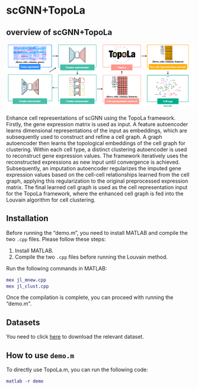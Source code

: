 # scGNN+TopoLa 
## overview of scGNN+TopoLa 

<p align="center">
<img src="https://github.com/kaizheng-academic/TopoLa/blob/main/src/scGNN_TopoLa.png" width="1000" />
</p>
Enhance cell representations of scGNN using the TopoLa framework. Firstly, the gene expression matrix is used as input. A feature autoencoder learns dimensional representations of the input as embeddings, which are subsequently used to construct and refine a cell graph. A graph autoencoder then learns the topological embeddings of the cell graph for clustering. Within each cell type, a distinct clustering autoencoder is used to reconstruct gene expression values. The framework iteratively uses the reconstructed expressions as new input until convergence is achieved. Subsequently, an imputation autoencoder regularizes the imputed gene expression values based on the cell-cell relationships learned from the cell graph, applying this regularization to the original preprocessed expression matrix. The final learned cell graph is used as the cell representation input for the TopoLa framework, where the enhanced cell graph is fed into the Louvain algorithm for cell clustering.

Installation
------------

Before running the “demo.m”, you need to install MATLAB and compile the two `.cpp` files. Please follow these steps:

1. Install MATLAB.
2. Compile the two `.cpp` files before running the Louvain method.

Run the following commands in MATLAB:

```matlab
mex jl_mnew.cpp
mex jl_clust.cpp
```

Once the compilation is complete, you can proceed with running the  “demo.m".


## Datasets 

You need to click [here](https://github.com/kaizheng-academic/TopoLa/tree/main/Clustering_of_scRNA-seq_data/)  to download the relevant dataset.


How to use `demo.m`
-------------------
To directly use TopoLa.m, you can run the following code:
```matlab
matlab -r demo
```
